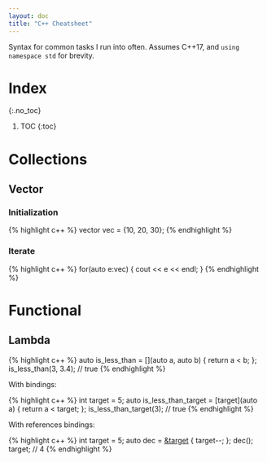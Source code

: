 ```yaml
---
layout: doc
title: "C++ Cheatsheet"
---
```


Syntax for common tasks I run into often. Assumes C++17, and `using namespace std` for brevity.

# Index
{:.no_toc}

1. TOC
{:toc}


# Collections

## Vector

### Initialization

{% highlight c++ %}
vector<int> vec = {10, 20, 30};
{% endhighlight %}

### Iterate

{% highlight c++ %}
for(auto e:vec) {
    cout << e << endl;
}
{% endhighlight %}

# Functional

## Lambda

{% highlight c++ %}
auto is_less_than = [](auto a, auto b) {
    return a < b;
};
is_less_than(3, 3.4); // true
{% endhighlight %}

With bindings:

{% highlight c++ %}
int target = 5;
auto is_less_than_target = [target](auto a) {
    return a < target;
};
is_less_than_target(3); // true
{% endhighlight %}

With references bindings:

{% highlight c++ %}
int target = 5;
auto dec = [&target]() {
    target--;
};
dec();
target; // 4
{% endhighlight %}
